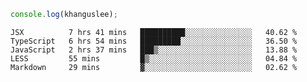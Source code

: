 ```js
console.log(khanguslee);
```

<!--START_SECTION:waka-->
```text
JSX          7 hrs 41 mins   ██████████░░░░░░░░░░░░░░░   40.62 % 
TypeScript   6 hrs 54 mins   █████████░░░░░░░░░░░░░░░░   36.50 % 
JavaScript   2 hrs 37 mins   ███▒░░░░░░░░░░░░░░░░░░░░░   13.88 % 
LESS         55 mins         █▒░░░░░░░░░░░░░░░░░░░░░░░   04.84 % 
Markdown     29 mins         ▓░░░░░░░░░░░░░░░░░░░░░░░░   02.62 % 
```
<!--END_SECTION:waka-->

<!--
**khanguslee/khanguslee** is a ✨ _special_ ✨ repository because its `README.md` (this file) appears on your GitHub profile.

Here are some ideas to get you started:

- 🔭 I’m currently working on ...
- 🌱 I’m currently learning ...
- 👯 I’m looking to collaborate on ...
- 🤔 I’m looking for help with ...
- 💬 Ask me about ...
- 📫 How to reach me: ...
- 😄 Pronouns: ...
- ⚡ Fun fact: ...
-->
